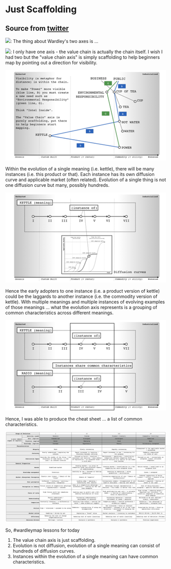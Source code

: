 # Just Scaffolding

## Source from [twitter](https://twitter.com/swardley/status/1237707981116055552)

<img src="https://upload.wikimedia.org/wikipedia/en/a/ac/Pointy-haired_Boss.png? " width="20" />: The thing about Wardley's two axes is ...

<img src="https://pbs.twimg.com/profile_images/180727117/Simon_400x400.jpg" width="20" />: I only have one axis - the value chain is actually the chain itself.  I wish I had two but the "value chain axis" is simply scaffolding to help beginners map by pointing out a direction for visibility.

![](1.jpg)

Within the evolution of a single meaning (i.e. kettle), there will be many instances (i.e. this product or that). Each instance has its own diffusion curve and applicable market (often related). Evolution of a single thing is not one diffusion curve but many, possibly hundreds.

![](2.jpg)

Hence the early adopters to one instance (i.e. a product version of kettle) could be the laggards to another instance (i.e.  the commodity version of kettle).
With multiple meanings and multiple instances of evolving examples of those meanings ... what the evolution axis represents is a grouping of common characteristics across different meanings.

![](3.jpg)

Hence, I was able to produce the cheat sheet ... a list of common characteristics.

![](4.jpg)

So, #wardleymap lessons for today

1) The value chain axis is just scaffolding.
2) Evolution is not diffusion, evolution of a single meaning can consist of hundreds of diffusion curves.
3) Instances within the evolution of a single meaning can have common characteristics.
